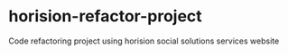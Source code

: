 # horision-refactor-project
Code refactoring project using horision social solutions services website
